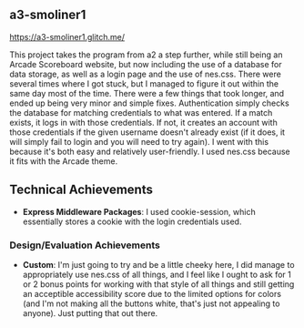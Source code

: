 ## a3-smoliner1

https://a3-smoliner1.glitch.me/

This project takes the program from a2 a step further, while still being an Arcade Scoreboard website, but now including the use of a database for data storage, as well as a login page and the use of nes.css.
There were several times where I got stuck, but I managed to figure it out within the same day most of the time. There were a few things that took longer, and ended up being very minor and simple fixes.
Authentication simply checks the database for matching credentials to what was entered. If a match exists, it logs in with those credentials. If not, it creates an account with those credentials if the given username doesn't already exist (if it does, it will simply fail to login and you will need to try again). I went with this because it's both easy and relatively user-friendly.
I used nes.css because it fits with the Arcade theme.

## Technical Achievements
- **Express Middleware Packages**: I used cookie-session, which essentially stores a cookie with the login credentials used.

### Design/Evaluation Achievements
- **Custom**: I'm just going to try and be a little cheeky here, I did manage to appropriately use nes.css of all things, and I feel like I ought to ask for 1 or 2 bonus points for working with that style of all things and still getting an acceptible accessibility score due to the limited options for colors (and I'm not making all the buttons white, that's just not appealing to anyone). Just putting that out there.
